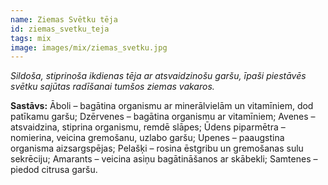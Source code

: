 ```yaml
---
name: Ziemas Svētku tēja
id: ziemas_svetku_teja
tags: mix
image: images/mix/ziemas_svetku.jpg
---
```

*Sildoša, stiprinoša ikdienas tēja ar atsvaidzinošu garšu, īpaši piestāvēs svētku sajūtas radīšanai tumšos ziemas vakaros.*

**Sastāvs:**
Āboli – bagātina organismu ar minerālvielām un vitamīniem, dod patīkamu garšu;
Dzērvenes – bagātina organismu ar vitamīniem;
Avenes – atsvaidzina, stiprina organismu, remdē slāpes;
Ūdens piparmētra – nomierina, veicina gremošanu, uzlabo garšu;
Upenes – paaugstina organisma aizsargspējas;
Pelašķi – rosina ēstgribu un gremošanas sulu sekrēciju;
Amarants – veicina asiņu bagātināšanos ar skābekli;
Samtenes – piedod citrusa garšu.